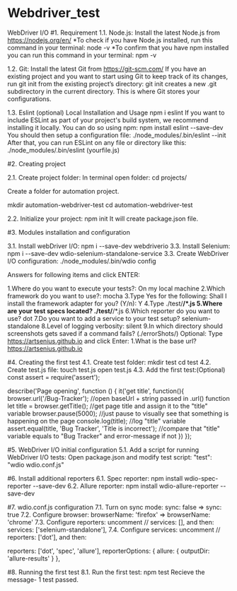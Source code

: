 # Webdriver_test
WebDriver I/O
#1. Requirement
1.1. Node.js:
Install the latest Node.js from https://nodejs.org/en/
*To check if you have Node.js installed, run this command in your terminal:
node -v
*To confirm that you have npm installed you can run this command in your terminal:
npm -v

1.2. Git:
Install the latest Git from https://git-scm.com/
If you have an existing project and you want to start using Git to keep track of its changes, run 
git init 
from the existing project’s directory: git init creates a new .git subdirectory in the current directory. 
This is where Git stores your configurations.

1.3. Eslint (optional)
Local Installation and Usage
npm i eslint
If you want to include ESLint as part of your project's build system, we recommend installing it locally. You can do so using npm:
npm install eslint --save-dev
You should then setup a configuration file:
./node_modules/.bin/eslint --init
After that, you can run ESLint on any file or directory like this:
./node_modules/.bin/eslint (yourfile.js)

#2. Creating project

2.1. Create project folder:
In terminal open folder:
cd projects/

Create a folder for automation project.

mkdir automation-webdriver-test
cd automation-webdriver-test

2.2. Initialize your project:
 npm init
It will create package.json file.

#3. Modules installation and configuration

3.1. Install webDriver I/O:
 npm i --save-dev webdriverio
3.3. Install Selenium:
 npm i --save-dev wdio-selenium-standalone-service
3.3. Create WebDriver I/O configuration:
 ./node_modules/.bin/wdio config
 
Answers for following items and click ENTER:

1.Where do you want to execute your tests?: On my local machine
2.Which framework do you want to use?: mocha
3.Type Yes for the following: Shall I install the framework adapter for you? (Y/n): Y
4.Type ./test/**/*.js 
5.Where are your test specs located? ./test/**/*.js
6.Which reporter do you want to use? dot
7.Do you want to add a service to your test setup? selenium-standalone
8.Level of logging verbosity: silent
9.In which directory should screenshots gets saved if a command fails? (./errorShots/)
Optional:
Type https://artsenius.github.io and click Enter:
1.What is the base url? https://artsenius.github.io

#4. Creating the first test
4.1. Create test folder:
mkdir test
cd test
4.2. Create test.js file:
touch test.js
open test.js
4.3. Add the first test:(Optional)
const assert = require('assert');

describe('Page opening', function () {
  it('get title', function(){
    browser.url('/Bug-Tracker'); //open baseUrl + string passed in .url() function
    let title = browser.getTitle(); //get page title and assign it to the "title" variable
    browser.pause(5000); //just pause to visually see that something is happening on the page
    console.log(title); //log "title" variable
    assert.equal(title, 'Bug Tracker', 'Title is incorrect'); //compare that "title" variable equals to "Bug Tracker" and error-message if not
  })
});

#5. WebDriver I/O initial configuration
5.1. Add a script for running WebDriver I/O tests:
Open package.json and modify test script:
"test": "wdio wdio.conf.js"

#6. Install additional reporters
6.1. Spec reporter:
npm install wdio-spec-reporter --save-dev
6.2. Allure reporter:
npm install wdio-allure-reporter --save-dev

#7. wdio.conf.js configuration
7.1. Turn on sync mode:
sync: false => sync: true
7.2. Configure browser:
browserName: 'firefox' => browserName: 'chrome'
7.3. Configure reporters:
uncomment // services: [], and then:
services: ['selenium-standalone'],
7.4. Configure services:
uncomment // reporters: ['dot'], and then:

reporters: ['dot', 'spec', 'allure'],
  reporterOptions: {
    allure: {
      outputDir: 'allure-results'
    }
  },

#8. Running the first test
8.1. Run the first test:
npm test
Recieve the message- 1 test passed.
